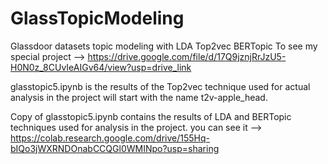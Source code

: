 # GlassTopicModeling
Glassdoor datasets topic modeling with LDA Top2vec BERTopic
To see my special project --> https://drive.google.com/file/d/17Q9jznjRrJzU5-H0N0z_8CUvIeAIGv64/view?usp=drive_link

glasstopic5.ipynb is the results of the Top2vec technique used for actual analysis in the project will start with the name t2v-apple_head.

Copy of glasstopic5.ipynb contains the results of LDA and BERTopic techniques used for analysis in the project.
you can see it --> https://colab.research.google.com/drive/155Hq-bIQo3jWXRNDOnabCCQGl0WMINpo?usp=sharing
